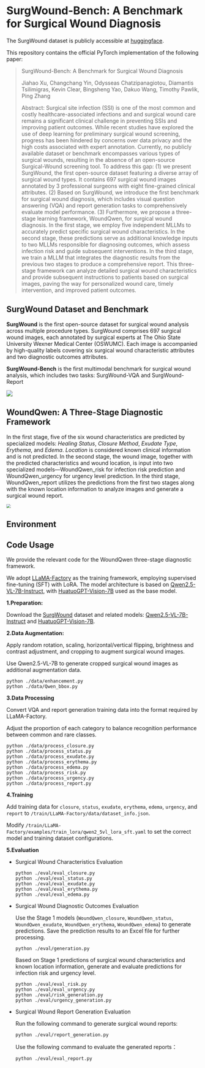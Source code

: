 # SurgWound-Bench: A Benchmark for Surgical Wound Diagnosis

The SurgWound dataset is publicly accessible at [huggingface](https://huggingface.co/datasets/xuxuxuxuxu/SurgWound).

This repository contains the official PyTorch implementation of the following paper:

> SurgWound-Bench: A Benchmark for Surgical Wound Diagnosis
>
> Jiahao Xu, Changchang Yin, Odysseas Chatzipanagiotou, Diamantis Tsilimigras, Kevin Clear, Bingsheng Yao, Dakuo Wang, Timothy Pawlik, Ping Zhang
>
> Abstract: Surgical site infection (SSI) is one of the most common and costly healthcare-associated infections and and surgical wound care remains a significant clinical challenge in preventing SSIs and improving patient outcomes. 
> While recent studies have explored the use of deep learning for preliminary surgical wound screening, progress has been hindered by concerns over data privacy and the high costs associated with expert annotation. Currently, no publicly available dataset or benchmark encompasses various types of surgical wounds, resulting in the absence of an open-source Surgical-Wound screening tool. To address this gap: (1) we present SurgWound, the first open-source dataset featuring a diverse array of surgical wound types. It contains 697 surgical wound images annotated by 3 professional surgeons with eight fine-grained clinical attributes. (2) Based on SurgWound, we introduce the first benchmark for surgical wound diagnosis, which includes visual question answering (VQA) and report generation tasks to comprehensively evaluate model performance. (3) Furthermore, we propose a three-stage learning framework, WoundQwen, for surgical wound diagnosis. In the first stage, we employ five independent MLLMs to accurately predict specific surgical wound characteristics. In the second stage, these predictions serve as additional knowledge inputs to two MLLMs responsible for diagnosing outcomes, which assess infection risk and guide subsequent interventions. In the third stage, we train a MLLM that integrates the diagnostic results from the previous two stages to produce a comprehensive report. This three-stage framework can analyze detailed surgical wound characteristics and provide subsequent instructions to patients based on surgical images, paving the way for personalized wound care, timely intervention, and improved patient outcomes.



## SurgWound Dataset and Benchmark

**SurgWound** is the first open-source dataset for surgical wound analysis across multiple procedure types.
SurgWound comprises 697 surgical wound images, each annotated by surgical experts at The Ohio State University Wexner Medical Center (OSWUMC).
Each image is accompanied by high-quality labels covering six surgical wound characteristic attributes and two diagnostic outcomes attributes.

**SurgWound-Bench** is the first multimodal benchmark for surgical wound analysis, which includes two tasks: SurgWound-VQA and SurgWound-Report

![](D:\Desktop\Research\Project\Wound\SurgWound\SurgWound\imgs\Architecture.png)



## WoundQwen: A Three-Stage Diagnostic Framework

 In the first stage, five of the six wound characteristics are predicted by specialized models: *Healing Status*, *Closure Method*, *Exudate Type*, *Erythema*, and *Edema*. *Location* is considered known clinical information and is not predicted. In the second stage, the wound image, together with the predicted characteristics and wound location, is input into two specialized models—WoundQwen\_risk for infection risk prediction and WoundQwen\_urgency for urgency level prediction. In the third stage, WoundQwen\_report utilizes the predictions from the first two stages along with the known location information to analyze images and generate a surgical wound report.

<img src="D:\Desktop\Research\Project\Wound\SurgWound\SurgWound\imgs\model.png" style="zoom:67%;" />



## Environment



## Code Usage

We provide the relevant code for the WoundQwen three-stage diagnostic framework.

We adopt [LLaMA-Factory](https://github.com/hiyouga/LLaMA-Factory) as the training framework, employing supervised fine-tuning (SFT) with LoRA. The model architecture is based on [Qwen2.5-VL-7B-Instruct](https://huggingface.co/Qwen/Qwen2.5-VL-7B-Instruct), with [HuatuoGPT-Vision-7B](https://huggingface.co/FreedomIntelligence/HuatuoGPT-Vision-7B-Qwen2.5VL) used as the base model.

**1.Preparation:**

Download the [SurgWound](https://huggingface.co/datasets/xuxuxuxuxu/SurgWound) dataset and related models: [Qwen2.5-VL-7B-Instruct](https://huggingface.co/Qwen/Qwen2.5-VL-7B-Instruct) and [HuatuoGPT-Vision-7B](https://huggingface.co/FreedomIntelligence/HuatuoGPT-Vision-7B-Qwen2.5VL).

**2.Data Augmentation:**

Apply random rotation, scaling, horizontal/vertical flipping, brightness and contrast adjustment, and cropping to augment surgical wound images.

Use Qwen2.5-VL-7B to generate cropped surgical wound images as additional augmentation data.

```
python ./data/enhancement.py
python ./data/Qwen_bbox.py
```

**3.Data Processing**

Convert VQA and report generation training data into the format required by LLaMA-Factory.

Adjust the proportion of each category to balance recognition performance between common and rare classes.

```
python ./data/process_closure.py
python ./data/process_status.py
python ./data/process_exudate.py
python ./data/process_erythema.py
python ./data/process_edema.py
python ./data/process_risk.py
python ./data/process_urgency.py
python ./data/process_report.py
```

**4.Training**

Add training data for `closure`, `status`, `exudate`, `erythema`, `edema`, `urgency`, and `report` to `/train/LLaMA-Factory/data/dataset_info.json`.

Modify `/train/LLaMA-Factory/examples/train_lora/qwen2_5vl_lora_sft.yaml` to set the correct model and training dataset configurations.

**5.Evaluation**

+ Surgical Wound Characteristics Evaluation

  ```
  python ./eval/eval_closure.py
  python ./eval/eval_status.py
  python ./eval/eval_exudate.py
  python ./eval/eval_erythema.py
  python ./eval/eval_edema.py
  ```

+ Surgical Wound Diagnostic Outcomes Evaluation

  Use the Stage 1 models (`WoundQwen_closure`, `WoundQwen_status`, `WoundQwen_exudate`, `WoundQwen_erythema`, `WoundQwen_edema`) to generate predictions. Save the prediction results to an Excel file for further processing.

  ```
  python ./eval/generation.py
  ```

  Based on Stage 1 predictions of surgical wound characteristics and known location information, generate and evaluate predictions for infection risk and urgency level.

  ```
  python ./eval/eval_risk.py
  python ./eval/eval_urgency.py
  python ./eval/risk_generation.py
  python ./eval/urgency_generation.py
  ```

+ Surgical Wound Report Generation Evaluation

  Run the following command to generate surgical wound reports:

  ```
  python ./eval/report_generation.py
  ```

  Use the following command to evaluate the generated reports：

  ```
  python ./eval/eval_report.py
  ```

  